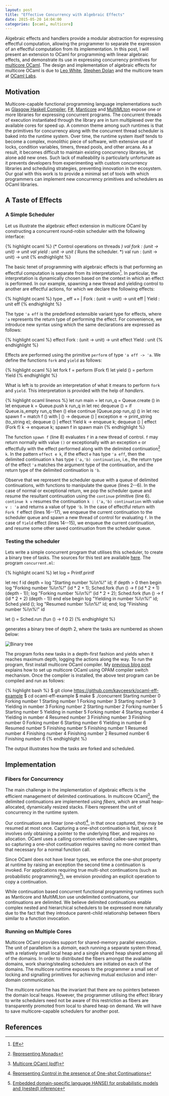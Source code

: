 ```yaml
---
layout: post
title: "Effective Concurrency with Algebraic Effects"
date: 2015-05-20 14:04:00
categories: [ocaml, multicore]
---
```


Algebraic effects and handlers provide a modular abstraction for expressing
effectful computation, allowing the programmer to separate the expression of an
effectful computation from its implementation. In this post, I will present an
extension to OCaml for programming with linear algebraic effects, and
demonstrate its use in expressing concurrency primitives for [multicore
OCaml](https://github.com/ocamllabs/ocaml-multicore). The design and
implementation of algebraic effects for multicore OCaml is due to [Leo
White](http://www.lpw25.net/), [Stephen Dolan](https://github.com/stedolan) and
the multicore team at [OCaml
Labs](http://www.cl.cam.ac.uk/projects/ocamllabs/).

## Motivation

Multicore-capable functional programming language implementations such as
[Glasgow Haskell Compiler](https://www.haskell.org/ghc/),
[F#](http://fsharp.org/), [Manticore](http://manticore.cs.uchicago.edu/) and
[MultiMLton](https://github.com/kayceesrk/multiMLton) expose one or more
libraries for expressing concurrent programs. The concurrent threads of
execution instantiated through the library are in turn multiplexed over the
available cores for speed up. A common theme among such runtimes is that the
primitives for concurrency along with the concurrent thread scheduler is baked
into the runtime system. Over time, the runtime system itself tends to become a
complex, monolithic piece of software, with extensive use of locks, condition
variables, timers, thread pools, and other arcana. As a result, it becomes
difficult to maintain existing concurrency libraries, let alone add new ones.
Such lack of malleability is particularly unfortunate as it prevents developers
from experimenting with custom concurrency libraries and scheduling strategies,
preventing innovation in the ecosystem. Our goal with this work is to provide a
minimal set of tools with which programmers can implement new concurrency
primitives and schedulers as OCaml libraries.

## A Taste of Effects

### A Simple Scheduler

Let us illustrate the algebraic effect extension in multicore OCaml by
constructing a concurrent round-robin scheduler with the following interface:

{% highlight ocaml %}
(* Control operations on threads *)
val fork  : (unit -> unit) -> unit
val yield : unit -> unit
(* Runs the scheduler. *)
val run   : (unit -> unit) -> unit
{% endhighlight %}

The basic tenet of programming with algebraic effects is that performing an
effectful computation is separate from its interpretation[^Eff].
In particular, the interpretation is dynamically chosen based on the context in
which an effect is performed. In our example, spawning a new thread and
yielding control to another are effectful actions, for which we declare the
following effects:

[^Eff]: [Eff](http://www.eff-lang.org/)

{% highlight ocaml %}
type _ eff +=
| Fork  : (unit -> unit) -> unit eff
| Yield : unit eff
{% endhighlight %}

The type `'a eff` is the predefined extensible variant type for effects,
where `'a` represents the return type of performing the effect. For
convenience, we introduce new syntax using which the same declarations are
expressed as follows:

{% highlight ocaml %}
effect Fork  : (unit -> unit) -> unit
effect Yield : unit
{% endhighlight %}

Effects are performed using the primitive `perform` of type `'a eff -> 'a`. We
define the functions `fork` and `yield` as follows:

{% highlight ocaml %}
let fork f = perform (Fork f)
let yield () = perform Yield
{% endhighlight %}

What is left is to provide an interpretation of what it means to perform
`fork` and `yield`. This interpretation is provided with the help of
*handlers*.

{% highlight ocaml linenos %}
let run main =
  let run_q = Queue.create () in
  let enqueue k = Queue.push k run_q in
  let rec dequeue () =
    if Queue.is_empty run_q then ()
    else continue (Queue.pop run_q) ()
  in
  let rec spawn f =
    match f () with
    | () -> dequeue ()
    | exception e ->
        print_string (to_string e);
        dequeue ()
    | effect Yield k ->
        enqueue k; dequeue ()
    | effect (Fork f) k ->
        enqueue k; spawn f
  in
  spawn main
{% endhighlight %}

The function `spawn f` (line 8) evaluates `f` in a new thread of control. `f`
may return normally with value `()` or exceptionally with an exception `e` or
effectfully with the effect performed along with the delimited
continuation[^Filinski94] `k`. In the pattern `effect e k`, if the
effect `e` has type `'a eff`, then the delimited continuation `k` has type
`('a,'b) continuation`, i.e., the return type of the effect `'a` matches the
argument type of the continuation, and the return type of the delimited
continuation is `'b`.

[^Filinski94]: [Representing Monads](http://www.diku.dk/hjemmesider/ansatte/andrzej/papers/RM-abstract.html)

Observe that we represent the scheduler queue with a queue of delimited
continuations, with functions to manipulate the queue (lines 2--6). In the case
of normal or exceptional return, we pop the scheduler queue and resume the
resultant continuation using the `continue` primitive (line 6). `continue k v`
resumes the continuation `k : ('a,'b) continuation` with value `v : 'a` and
returns a value of type `'b`. In the case of effectful return with `Fork f`
effect (lines 16--17), we enqueue the current continuation to the scheduler
queue and spawn a new thread of control for evaluating `f`. In the case of
`Yield` effect (lines 14--15), we enqueue the current continuation, and resume
some other saved continuation from the scheduler queue.

### Testing the scheduler

Lets write a simple concurrent program that utilises this scheduler, to create
a binary tree of tasks. The sources for this test are available
[here](https://github.com/kayceesrk/ocaml-eff-example). The program
`concurrent.ml`:

{% highlight ocaml %}
let log = Printf.printf

let rec f id depth =
  log "Starting number %i\n%!" id;
  if depth > 0 then begin
    log "Forking number %i\n%!" (id * 2 + 1);
    Sched.fork (fun () -> f (id * 2 + 1) (depth - 1));
    log "Forking number %i\n%!" (id * 2 + 2);
    Sched.fork (fun () -> f (id * 2 + 2) (depth - 1))
  end else begin
    log "Yielding in number %i\n%!" id;
    Sched.yield ();
    log "Resumed number %i\n%!" id;
  end;
  log "Finishing number %i\n%!" id

let () = Sched.run (fun () -> f 0 2)
{% endhighlight %}

generates a binary tree of depth 2, where the tasks are numbered as shown
below:

<img src="{{ site.url }}/assets/tree.png" alt="Binary tree"/>

The program forks new tasks in a depth-first fashion and yields when it reaches
maximum depth, logging the actions along the way. To run the program, first
install multicore OCaml compiler. My [previous blog
post](http://kcsrk.info/multicore/opam/ocaml/2015/03/25/opam-switch-to-multicore/)
explains how to set up multicore OCaml using OPAM compiler switch mechanism.
Once the compiler is installed, the above test program can be compiled and run
as follows:

{% highlight bash %}
$ git clone https://github.com/kayceesrk/ocaml-eff-example
$ cd ocaml-eff-example
$ make
$ ./concurrent
Starting number 0
Forking number 1
Starting number 1
Forking number 3
Starting number 3
Yielding in number 3
Forking number 2
Starting number 2
Forking number 5
Starting number 5
Yielding in number 5
Forking number 4
Starting number 4
Yielding in number 4
Resumed number 3
Finishing number 3
Finishing number 0
Forking number 6
Starting number 6
Yielding in number 6
Resumed number 5
Finishing number 5
Finishing number 1
Resumed number 4
Finishing number 4
Finishing number 2
Resumed number 6
Finishing number 6
{% endhighlight %}

The output illustrates how the tasks are forked and scheduled.

## Implementation

### Fibers for Concurrency

The main challenge in the implementation of algebraic effects is the efficient
management of delimited continuations. In multicore OCaml[^OW14], the delimited
continuations are implemented using *fibers*, which are small heap-allocated,
dynamically resized stacks. Fibers represent the unit of concurrency in the
runtime system.

[^OW14]: [Multicore OCaml (pdf)](https://ocaml.org/meetings/ocaml/2014/ocaml2014_1.pdf)

Our continuations are linear (one-shot)[^Bruggeman96], in that once captured,
they may be resumed at most once. Capturing a one-shot continuation is fast,
since it involves only obtaining a pointer to the underlying fiber, and
requires no allocation. OCaml uses a calling convention without callee-save
registers, so capturing a one-shot continuation requires saving no more context
than that necessary for a normal function call.

[^Bruggeman96]: [Representing Control in the presence of One-shot Continuations](http://www.cs.indiana.edu/~dyb/pubs/call1cc-abstract.html)

Since OCaml does not have linear types, we enforce the one-shot property at
runtime by raising an exception the second time a continuation is invoked. For
applications requiring true multi-shot continuations (such as probabilistic
programming[^Kiselyov09]), we envision providing an explicit operation to copy
a continuation.

[^Kiselyov09]: [Embedded domain-specific language HANSEI for probabilistic models and (nested) inference](http://okmij.org/ftp/kakuritu/)

While continuation based concurrent functional programming runtimes such as
Manticore and MultiMLton use undelimited continuations, our continuations are
delimited. We believe delimited continuations enable complex nested and
hierarchical schedulers to be expressed more naturally due to the fact that
they introduce parent-child relationship between fibers similar to a function
invocation.

### Running on Multiple Cores

Multicore OCaml provides support for shared-memory parallel execution. The unit
of parallelism is a *domain*, each running a separate system thread, with a
relatively small local heap and a single shared heap shared among all of the
domains. In order to distributed the fibers amongst the available domains, work
sharing/stealing schedulers are initiated on each of the domains. The multicore
runtime exposes to the programmer a small set of locking and signalling
primitives for achieving mutual exclusion and inter-domain communication.

The multicore runtime has the invariant that there are no pointers between the
domain local heaps. However, the programmer utilising the effect library to
write schedulers need not be aware of this restriction as fibers are
transparently promoted from local to shared heap on demand. We will have to
save multicore-capable schedulers for another post.

## References
